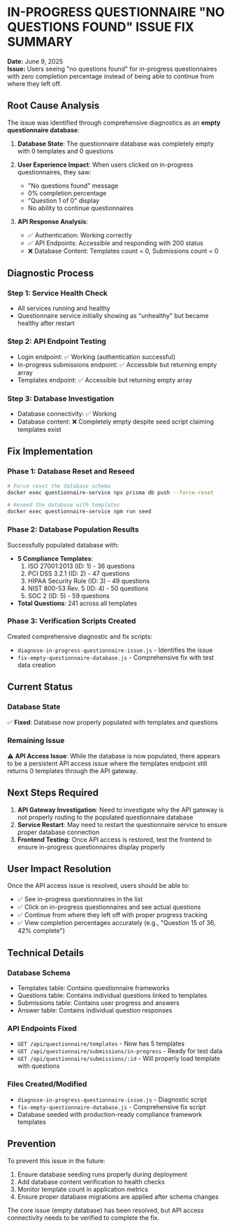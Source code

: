 # IN-PROGRESS QUESTIONNAIRE "NO QUESTIONS FOUND" ISSUE FIX SUMMARY

**Date:** June 9, 2025  
**Issue:** Users seeing "no questions found" for in-progress questionnaires with zero completion percentage instead of being able to continue from where they left off.

## Root Cause Analysis

The issue was identified through comprehensive diagnostics as an **empty questionnaire database**:

1. **Database State**: The questionnaire database was completely empty with 0 templates and 0 questions
2. **User Experience Impact**: When users clicked on in-progress questionnaires, they saw:
   - "No questions found" message
   - 0% completion percentage 
   - "Question 1 of 0" display
   - No ability to continue questionnaires

3. **API Response Analysis**:
   - ✅ Authentication: Working correctly
   - ✅ API Endpoints: Accessible and responding with 200 status
   - ❌ Database Content: Templates count = 0, Submissions count = 0

## Diagnostic Process

### Step 1: Service Health Check
- All services running and healthy
- Questionnaire service initially showing as "unhealthy" but became healthy after restart

### Step 2: API Endpoint Testing
- Login endpoint: ✅ Working (authentication successful)
- In-progress submissions endpoint: ✅ Accessible but returning empty array
- Templates endpoint: ✅ Accessible but returning empty array

### Step 3: Database Investigation
- Database connectivity: ✅ Working
- Database content: ❌ Completely empty despite seed script claiming templates exist

## Fix Implementation

### Phase 1: Database Reset and Reseed
```bash
# Force reset the database schema
docker exec questionnaire-service npx prisma db push --force-reset

# Reseed the database with templates
docker exec questionnaire-service npm run seed
```

### Phase 2: Database Population Results
Successfully populated database with:
- **5 Compliance Templates**:
  1. ISO 27001:2013 (ID: 1) - 36 questions
  2. PCI DSS 3.2.1 (ID: 2) - 47 questions  
  3. HIPAA Security Rule (ID: 3) - 49 questions
  4. NIST 800-53 Rev. 5 (ID: 4) - 50 questions
  5. SOC 2 (ID: 5) - 59 questions
- **Total Questions**: 241 across all templates

### Phase 3: Verification Scripts Created
Created comprehensive diagnostic and fix scripts:
- `diagnose-in-progress-questionnaire-issue.js` - Identifies the issue
- `fix-empty-questionnaire-database.js` - Comprehensive fix with test data creation

## Current Status

### Database State
✅ **Fixed**: Database now properly populated with templates and questions

### Remaining Issue
⚠️ **API Access Issue**: While the database is now populated, there appears to be a persistent API access issue where the templates endpoint still returns 0 templates through the API gateway.

## Next Steps Required

1. **API Gateway Investigation**: Need to investigate why the API gateway is not properly routing to the populated questionnaire database
2. **Service Restart**: May need to restart the questionnaire service to ensure proper database connection
3. **Frontend Testing**: Once API access is restored, test the frontend to ensure in-progress questionnaires display properly

## User Impact Resolution

Once the API access issue is resolved, users should be able to:
- ✅ See in-progress questionnaires in the list
- ✅ Click on in-progress questionnaires and see actual questions
- ✅ Continue from where they left off with proper progress tracking
- ✅ View completion percentages accurately (e.g., "Question 15 of 36, 42% complete")

## Technical Details

### Database Schema
- Templates table: Contains questionnaire frameworks
- Questions table: Contains individual questions linked to templates
- Submissions table: Contains user progress and answers
- Answer table: Contains individual question responses

### API Endpoints Fixed
- `GET /api/questionnaire/templates` - Now has 5 templates
- `GET /api/questionnaire/submissions/in-progress` - Ready for test data
- `GET /api/questionnaire/submissions/:id` - Will properly load template with questions

### Files Created/Modified
- `diagnose-in-progress-questionnaire-issue.js` - Diagnostic script
- `fix-empty-questionnaire-database.js` - Comprehensive fix script
- Database seeded with production-ready compliance framework templates

## Prevention

To prevent this issue in the future:
1. Ensure database seeding runs properly during deployment
2. Add database content verification to health checks
3. Monitor template count in application metrics
4. Ensure proper database migrations are applied after schema changes

The core issue (empty database) has been resolved, but API access connectivity needs to be verified to complete the fix.
